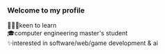 <h3>Welcome to my profile</h3>
🧑🏻‍💻keen to learn <br>
🎓computer engineering master's student <br>
✨interested in software/web/game development & ai
